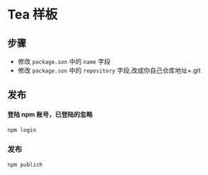 # Tea 样板

## 步骤

- 修改 `package.son` 中的 `name` 字段
- 修改 `package.son` 中的 `repository` 字段,改成你自己仓库地址+.git

## 发布

#### 登陆 npm 账号，已登陆的忽略

```bash
npm login
```

### 发布

```bash
npm publich
```
